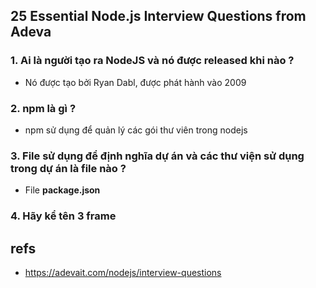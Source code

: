 ## 25 Essential Node.js Interview Questions from Adeva

### 1. Ai là người tạo ra NodeJS và nó được released khi nào ?
* Nó được tạo bởi Ryan Dabl, được phát hành vào 2009

### 2. npm là gì ?
* npm sử dụng để quản lý các gói thư viên trong nodejs

### 3. File sử dụng để định nghĩa dự án và các thư viện sử dụng trong dự án là file nào ?
* File **package.json**

### 4. Hãy kể tên 3 frame

## refs
* https://adevait.com/nodejs/interview-questions